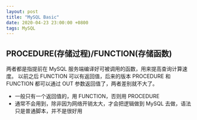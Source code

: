 ```yaml
---
layout: post
title: "MySQL Basic"
date: 2020-04-23 23:00:00 +0800
tags: MySQL
---
```


## PROCEDURE(存储过程)/FUNCTION(存储函数)

两者都是指提前在 MySQL 服务端编译好可被调用的函数，用来提高查询计算速度。
以前之后 FUNCTION 可以有返回值，后来的版本 PROCEDURE 和 FUNCTION 都可以通过 OUT 参数返回值了，两者差别就不大了。

- 一般只有一个返回值的，用 FUNCTION，否则用 PROCEDURE
- 通常不会用到，除非因为网络开销太大，才会把逻辑做到 MySQL 去做，语法只是普通脚本，并不是很好用
